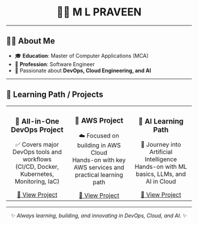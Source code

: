 <div align="center">

# 👨‍💻 M L PRAVEEN  

</div>

---

## 🧑‍🎓 About Me  
- 🎓 **Education**: Master of Computer Applications (MCA)  
- 💼 **Profession**: Software Engineer  
- 🚀 Passionate about **DevOps, Cloud Engineering, and AI**  

---

## 🚀 Learning Path / Projects  

<table>
  <tr>
    <td align="center" width="33%">
      <h3>🔹 All-in-One DevOps Project</h3>
      <p>✅ Covers major DevOps tools and workflows<br>(CI/CD, Docker, Kubernetes, Monitoring, IaC)</p>
      <a href="https://github.com/your-username/all-in-one-devops">
        🔗 View Project
      </a>
    </td>
    <td align="center" width="33%">
      <h3>🔹 AWS Project</h3>
      <p>☁️ Focused on building in AWS Cloud<br>Hands-on with key AWS services and practical learning path</p>
      <a href="https://github.com/your-username/aws-project">
        🔗 View Project
      </a>
    </td>
    <td align="center" width="33%">
      <h3>🔹 AI Learning Path</h3>
      <p>🤖 Journey into Artificial Intelligence<br>Hands-on with ML basics, LLMs, and AI in Cloud</p>
      <a href="https://github.com/your-username/ai-learning-path">
        🔗 View Project
      </a>
    </td>
  </tr>
</table>

---

<div align="center">

✨ *Always learning, building, and innovating in DevOps, Cloud, and AI.* ✨

</div>
